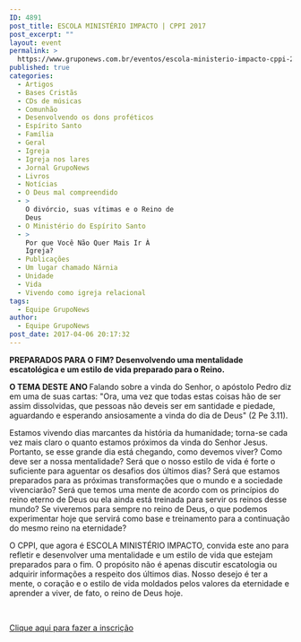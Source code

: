 ```yaml
---
ID: 4891
post_title: ESCOLA MINISTÉRIO IMPACTO | CPPI 2017
post_excerpt: ""
layout: event
permalink: >
  https://www.gruponews.com.br/eventos/escola-ministerio-impacto-cppi-2017
published: true
categories:
  - Artigos
  - Bases Cristãs
  - CDs de músicas
  - Comunhão
  - Desenvolvendo os dons proféticos
  - Espírito Santo
  - Família
  - Geral
  - Igreja
  - Igreja nos lares
  - Jornal GrupoNews
  - Livros
  - Notícias
  - O Deus mal compreendido
  - >
    O divórcio, suas vítimas e o Reino de
    Deus
  - O Ministério do Espírito Santo
  - >
    Por que Você Não Quer Mais Ir À
    Igreja?
  - Publicações
  - Um lugar chamado Nárnia
  - Unidade
  - Vida
  - Vivendo como igreja relacional
tags:
  - Equipe GrupoNews
author:
  - Equipe GrupoNews
post_date: 2017-04-06 20:17:32
---
```

<strong>PREPARADOS PARA O FIM?
Desenvolvendo uma mentalidade escatológica e um estilo de vida prepa</strong><strong>rado para o Reino.</strong><em>
</em><strong><em>
</em></strong>

<strong>O TEMA DESTE ANO
</strong>Falando sobre a vinda do Senhor, o apóstolo Pedro diz em uma de suas cartas: "Ora, uma vez que todas estas coisas hão de ser assim dissolvidas, que pessoas não deveis ser em santidade e piedade, aguardando e esperando ansiosamente a vinda do dia de Deus" (2 Pe 3.11).

Estamos vivendo dias marcantes da história da humanidade; torna-se cada vez mais claro o quanto estamos próximos da vinda do Senhor Jesus. Portanto, se esse grande dia está chegando, como devemos viver? Como deve ser a nossa mentalidade? Será que o nosso estilo de vida é forte o suficiente para aguentar os desafios dos últimos dias? Será que estamos preparados para as próximas transformações que o mundo e a sociedade vivenciarão? Será que temos uma mente de acordo com os princípios do reino eterno de Deus ou ela ainda está treinada para servir os reinos desse mundo? Se viveremos para sempre no reino de Deus, o que podemos experimentar hoje que servirá como base e treinamento para a continuação do mesmo reino na eternidade?

O CPPI, que agora é ESCOLA MINISTÉRIO IMPACTO, convida este ano para refletir e desenvolver uma mentalidade e um estilo de vida que estejam preparados para o fim. O propósito não é apenas discutir escatologia ou adquirir informações a respeito dos últimos dias. Nosso desejo é ter a mente, o coração e o estilo de vida moldados pelos valores da eternidade e aprender a viver, de fato, o reino de Deus hoje.

&nbsp;

<a href="https://www.eventbrite.com.br/e/escola-ministerio-impacto-cppi-2017-tickets-33456693872">Clique aqui para fazer a inscrição</a>
